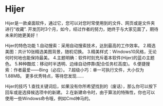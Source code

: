 # Hijer
Hijer是一款桌面软件，通过它，您可以对您时常使用到的文件、网页或是文件夹进行“收藏”.
开发历时3个月，如今，经过作者的努力，她终于与大家见面了，期待未来的她更美好！
 
Hijer的特色功能
   1.自动搜索：采用自动搜索技术，达到最高的工作效率。
   2.精选美图：共计10张精选美图背景，随机切换。
   3.精美样式：Windows10风格，无论何时何地也能保持最美。
   4.主题明确：软件时刻充斥着本软件(Hijer)的蓝の主题色。
   5.种种酷炫：移动时半透明、边缘自动停靠(配合任务栏高度)。
   6.便捷搜索：作者最爱——Bing（必应）。
   7.超级小巧：单一可执行文件，大小仅为1.88MB。
更多优秀特点，等待您发现……
 
Hijer的技巧
   1.查找关键词后，如果没有你所希望找到的（废话），那么你可以按下回车或是选择候选项中的新建。
   2.在新建命令时，由于算法的特殊性，你也可以使用一些Windows命令哦，例如Cmd神马的。
